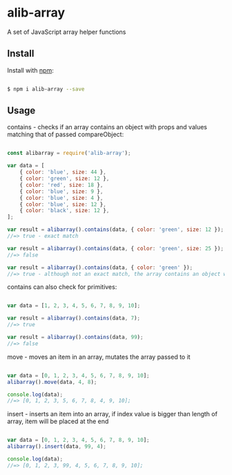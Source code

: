# alib-array
A set of JavaScript array helper functions

## Install

Install with [npm](https://www.npmjs.com/):

```sh

$ npm i alib-array --save

```

## Usage

contains - checks if an array contains an object with props and values matching that of passed compareObject:

```js

const alibarray = require('alib-array');

var data = [
    { color: 'blue', size: 44 },
    { color: 'green', size: 12 },
    { color: 'red', size: 18 },
    { color: 'blue', size: 9 },
    { color: 'blue', size: 4 },
    { color: 'blue', size: 12 },
    { color: 'black', size: 12 },
];

var result = alibarray().contains(data, { color: 'green', size: 12 });
//=> true - exact match

var result = alibarray().contains(data, { color: 'green', size: 25 });
//=> false

var result = alibarray().contains(data, { color: 'green' });
//=> true - although not an exact match, the array contains an object with prop color equal to green

```

contains can also check for primitives:

```js

var data = [1, 2, 3, 4, 5, 6, 7, 8, 9, 10];

var result = alibarray().contains(data, 7);
//=> true

var result = alibarray().contains(data, 99);
//=> false

```

move - moves an item in an array, mutates the array passed to it

```js

var data = [0, 1, 2, 3, 4, 5, 6, 7, 8, 9, 10];
alibarray().move(data, 4, 8);

console.log(data);
//=> [0, 1, 2, 3, 5, 6, 7, 8, 4, 9, 10];

```

insert - inserts an item into an array, if index value is bigger than length of array, item will be placed at the end

```js

var data = [0, 1, 2, 3, 4, 5, 6, 7, 8, 9, 10];
alibarray().insert(data, 99, 4);

console.log(data);
//=> [0, 1, 2, 3, 99, 4, 5, 6, 7, 8, 9, 10];

```
